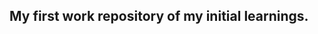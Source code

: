 ## My first work repository of my initial learnings.

<!--
**Rag3karn/Rag3karn** is a portfolio repository because its `README.md` (this file) appears on your GitHub profile.
- 🔭 I’m currently working on skills for Data scientist
- 🌱 I’m currently learning python
- 👯 I’m looking to collaborate on projects based on data science(EDA,Web scrapping) and finding interships in Data Science
- 📫 How to reach me: email:karnguptaprivate123@gmail.com
- ⚡ Fun fact: I love to play Football and Table Tennis
